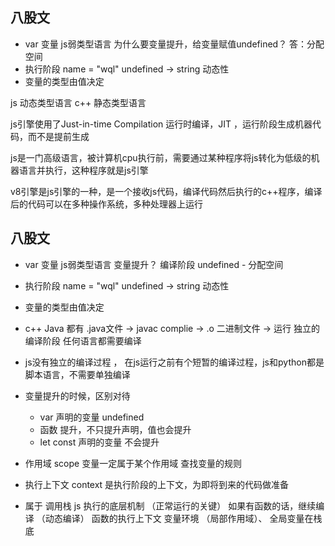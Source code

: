 
## 八股文
- var 变量 js弱类型语言
  为什么要变量提升，给变量赋值undefined？  答：分配空间
- 执行阶段 name = "wql"
  undefined -> string 动态性
- 变量的类型由值决定






js 动态类型语言
c++ 静态类型语言

js引擎使用了Just-in-time Compilation 运行时编译，JIT ，运行阶段生成机器代码，而不是提前生成

js是一门高级语言，被计算机cpu执行前，需要通过某种程序将js转化为低级的机器语言并执行，这种程序就是js引擎

v8引擎是js引擎的一种，是一个接收js代码，编译代码然后执行的c++程序，编译后的代码可以在多种操作系统，多种处理器上运行 


















## 八股文
   - var 变量 js弱类型语言
     变量提升？ 编译阶段
     undefined - 分配空间
   - 执行阶段 name = "wql"
     undefined -> string 动态性
   - 变量的类型由值决定
   - c++ Java 都有 .java文件 -> javac complie  -> .o 二进制文件 -> 运行
      独立的编译阶段
      任何语言都需要编译
   - js没有独立的编译过程 ， 在js运行之前有个短暂的编译过程，js和python都是脚本语言，不需要单独编译

   - 变量提升的时候，区别对待
     - var 声明的变量 undefined
     - 函数 提升，不只提升声明，值也会提升
     - let const 声明的变量 不会提升
   - 作用域 scope
    变量一定属于某个作用域
    查找变量的规则

   - 执行上下文 context
     是执行阶段的上下文，为即将到来的代码做准备
   - 属于 调用栈
     js 执行的底层机制 （正常运行的关键）
     如果有函数的话，继续编译 （动态编译）
     函数的执行上下文  变量环境 （局部作用域）、
     全局变量在栈底